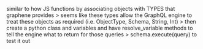 similar to how JS functions by associating objects with TYPES that graphene provides > seems like these types allow the GraphQL engine to treat these objects as required (i.e. ObjectType, Schema, String, Int) > then create a python class and variables and have resolve_variable methods to tell the engine what to return for those queries > schema.execute(query) to test it out